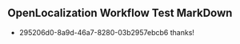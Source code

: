 ## OpenLocalization Workflow Test MarkDown
* 295206d0-8a9d-46a7-8280-03b2957ebcb6 thanks!

<!--HONumber=Jul16_HO3-->


